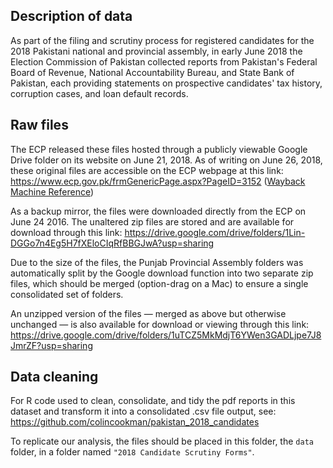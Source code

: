 ## Description of data

As part of the filing and scrutiny process for registered candidates for the 2018 Pakistani national and provincial assembly, in early June 2018 the Election Commission of Pakistan collected reports from Pakistan's Federal Board of Revenue, National Accountability Bureau, and State Bank of Pakistan, each providing statements on prospective candidates' tax history, corruption cases, and loan default records.

## Raw files

The ECP released these files hosted through a publicly viewable Google Drive folder on its website on June 21, 2018. As of writing on June 26, 2018, these original files are accessible on the ECP webpage at this link: 
https://www.ecp.gov.pk/frmGenericPage.aspx?PageID=3152 ([Wayback Machine Reference](https://web.archive.org/web/20180627011544/https://www.ecp.gov.pk/frmGenericPage.aspx?PageID=3152))

As a backup mirror, the files were downloaded directly from the ECP on June 24 2016. The unaltered zip files are stored and are available for download through this link: 
https://drive.google.com/drive/folders/1Lin-DGGo7n4Eg5H7fXEloCIqRfBBGJwA?usp=sharing

Due to the size of the files, the Punjab Provincial Assembly folders was automatically split by the Google download function into two separate zip files, which should be merged (option-drag on a Mac) to ensure a single consolidated set of folders.

An unzipped version of the files — merged as above but otherwise unchanged — is also available for download or viewing through this link:
https://drive.google.com/drive/folders/1uTCZ5MkMdjT6YWen3GADLjpe7J8JmrZF?usp=sharing

## Data cleaning

For R code used to clean, consolidate, and tidy the pdf reports in this dataset and transform it into a consolidated .csv file output, see:
https://github.com/colincookman/pakistan_2018_candidates

To replicate our analysis, the files should be placed in this folder, the `data` folder, in a folder named `"2018 Candidate Scrutiny Forms"`.

